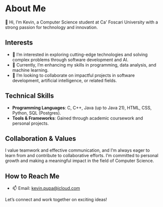 # About Me

👋 Hi, I’m Kevin, a Computer Science student at Ca' Foscari University with a strong passion for technology and innovation.

## Interests
- 👀 I’m interested in exploring cutting-edge technologies and solving complex problems through software development and AI.
- 🌱 Currently, I’m enhancing my skills in programming, data analysis, and machine learning.
- 💞️ I’m looking to collaborate on impactful projects in software development, artificial intelligence, or related fields.

## Technical Skills
- **Programming Languages**: C, C++, Java (up to Java 21), HTML, CSS, Python, SQL (Postgres).
- **Tools & Frameworks**: Gained through academic coursework and personal projects.

## Collaboration & Values
I value teamwork and effective communication, and I’m always eager to learn from and contribute to collaborative efforts. I’m committed to personal growth and making a meaningful impact in the field of Computer Science.

## How to Reach Me
- 📫 Email: kevin.pupa@icloud.com

Let’s connect and work together on exciting ideas!
